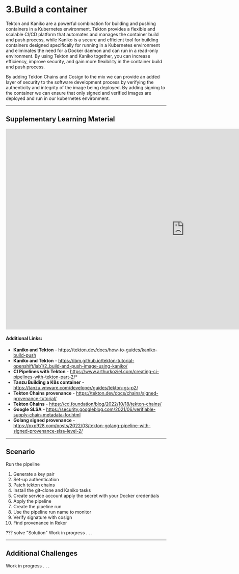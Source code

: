 # 3.Build a container

Tekton and Kaniko are a powerful combination for building and pushing containers in a Kubernetes environment. Tekton provides a flexible and scalable CI/CD platform that automates and manages the container build and push process, while Kaniko is a secure and efficient tool for building containers designed specifically for running in a Kubernetes environment and eliminates the need for a Docker daemon and can run in a read-only environment. By using Tekton and Kaniko together, you can increase efficiency, improve security, and gain more flexibility in the container build and push process. 

By adding Tekton Chains and Cosign to the mix we can provide an added layer of security to the software development process by verifying the authenticity and integrity of the image being deployed. By adding signing to the container we can ensure that only signed and verified images are deployed and run in our kubernetes environment. 

------------------------------------------------------------------------------------

## Supplementary Learning Material

<iframe width="1120" height="630" src="https://www.youtube.com/embed/EHZA_kMHmYE" title="YouTube video player" frameborder="0" allow="accelerometer; autoplay; clipboard-write; encrypted-media; gyroscope; picture-in-picture; web-share" allowfullscreen></iframe>

#### Additional Links:

* **Kaniko and Tekton** - <https://tekton.dev/docs/how-to-guides/kaniko-build-push>
* **Kaniko and Tekton** - <https://ibm.github.io/tekton-tutorial-openshift/lab1/2_build-and-push-image-using-kaniko/>
* **CI Pipelines with Tekton** - <https://www.arthurkoziel.com/creating-ci-pipelines-with-tekton-part-2/>*
* **Tanzu Building a K8s container** - <https://tanzu.vmware.com/developer/guides/tekton-gs-p2/>
* **Tekton Chains provenance** - <https://tekton.dev/docs/chains/signed-provenance-tutorial/>
* **Tekton Chains** - <https://cd.foundation/blog/2022/10/18/tekton-chains/>
* **Google SLSA** - <https://security.googleblog.com/2021/06/verifiable-supply-chain-metadata-for.html>
* **Golang signed provenance** - https://pxp928.com/posts/2022/03/tekton-golang-pipeline-with-signed-provenance-slsa-level-2/

------------------------------------------------------------------------------------------

## Scenario

Run the pipeline
1. Generate a key pair
2. Set-up authentication
3. Patch tekton chains 
4. Install the git-clone and Kaniko tasks
5. Create service account apply the secret with your Docker credentials
6. Apply the pipeline
7. Create the pipeline run
8. Use the pipeline run name to monitor
9. Verify signature with cosign
10. Find provenance in Rekor

??? solve "Solution"
    Work in progress . . .

--------------------------------------------------------------------------------

## Additional Challenges

Work in progress . . .

